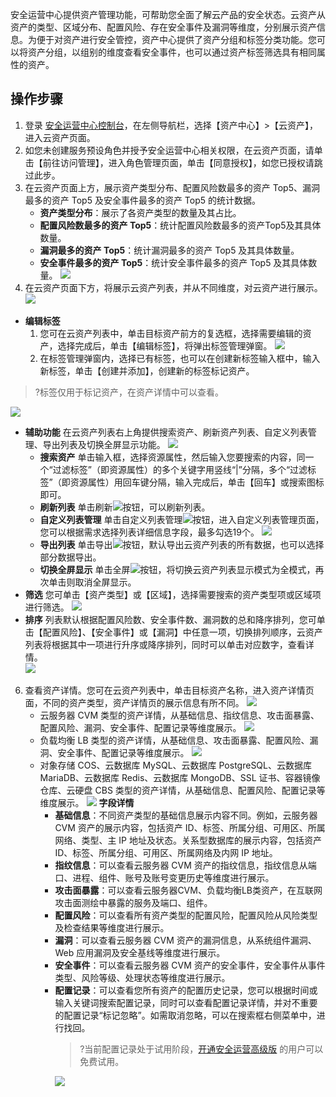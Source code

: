 
安全运营中心提供资产管理功能，可帮助您全面了解云产品的安全状态。云资产从资产的类型、区域分布、配置风险、存在安全事件及漏洞等维度，分别展示资产信息。为便于对资产进行安全管控，资产中心提供了资产分组和标签分类功能。您可以将资产分组，以组别的维度查看安全事件，也可以通过资产标签筛选具有相同属性的资产。
## 操作步骤
1. 登录 [安全运营中心控制台](https://console.cloud.tencent.com/ssav2/assets)，在左侧导航栏，选择【资产中心】>【云资产】，进入云资产页面。
2. 如您未创建服务预设角色并授予安全运营中心相关权限，在云资产页面，请单击【前往访问管理】，进入角色管理页面，单击【同意授权】，如您已授权请跳过此步。
3. 在云资产页面上方，展示资产类型分布、配置风险数最多的资产 Top5、漏洞最多的资产 Top5 及安全事件最多的资产 Top5 的统计数据。
	- **资产类型分布**：展示了各资产类型的数量及其占比。
	- **配置风险数最多的资产 Top5**：统计配置风险数最多的资产Top5及其具体数量。
	- **漏洞最多的资产 Top5**：统计漏洞最多的资产 Top5 及其具体数量。
	- **安全事件最多的资产 Top5**：统计安全事件最多的资产 Top5 及其具体数量。
![](https://main.qcloudimg.com/raw/c2242460d27e6ab1e0bd891a3ea4f7c2.png)
4. 在云资产页面下方，将展示云资产列表，并从不同维度，对云资产进行展示。
 ![](https://main.qcloudimg.com/raw/6b3953e2b833bdbf81c643e94e94bb8f.png)
 - **编辑标签**
	1. 您可在云资产列表中，单击目标资产前方的复选框，选择需要编辑的资产，选择完成后，单击【编辑标签】，将弹出标签管理弹窗。
![](https://main.qcloudimg.com/raw/2c7300b279dfa9cdb4635e8ccec71904.png)
	2. 在标签管理弹窗内，选择已有标签，也可以在创建新标签输入框中，输入新标签，单击【创建并添加】，创建新的标签标记资产。
>?标签仅用于标记资产，在资产详情中可以查看。
>
![](https://main.qcloudimg.com/raw/6c082c01b029b960af6fc9e980bb4c6b.png)
 - **辅助功能** 
 在云资产列表右上角提供搜索资产、刷新资产列表、自定义列表管理、导出列表及切换全屏显示功能。
![](https://main.qcloudimg.com/raw/25c64d5d39b400a858f5571d29a7c27f.png)
	 - **搜索资产**
单击输入框，选择资源属性，然后输入您要搜索的内容，同一个“过滤标签”（即资源属性）的多个关键字用竖线“|”分隔，多个“过滤标签”（即资源属性）用回车键分隔，输入完成后，单击【回车】或搜索图标即可。
	 - **刷新列表**
单击刷新<img src= "https://main.qcloudimg.com/raw/7ebc758b02bd8690c885af3f7355e8d7.png" style="margin:0;">按钮，可以刷新列表。
	 - **自定义列表管理**
单击自定义列表管理<img src= "https://main.qcloudimg.com/raw/28f2bfe46373d488d335fa9af4599747.png" style="margin:0;">按钮，进入自定义列表管理页面，您可以根据需求选择列表详细信息字段，最多勾选19个。
![](https://main.qcloudimg.com/raw/8d1db13458826d607b3a01c4d296cf3f.png)
	 - **导出列表**
单击导出<img src= "https://main.qcloudimg.com/raw/5d6f28083f0484b4f0cb46b9c32717b5.png" style="margin:0;">按钮，默认导出云资产列表的所有数据，也可以选择部分数据导出。
	 - **切换全屏显示**
单击全屏<img src= "https://main.qcloudimg.com/raw/8e4e975a89de9d70be4768661a6f535b.png" style="margin:0;">按钮，将切换云资产列表显示模式为全模式，再次单击则取消全屏显示。
 - **筛选**
	您可单击【资产类型】或【区域】，选择需要搜索的资产类型项或区域项进行筛选。
![](https://main.qcloudimg.com/raw/cbf8265000250c4880a26c56fa2bba7d.png)
 - **排序**
列表默认根据配置风险数、安全事件数、漏洞数的总和降序排列，您可单击【配置风险】、【安全事件】或【漏洞】中任意一项，切换排列顺序，云资产列表将根据其中一项进行升序或降序排列，同时可以单击对应数字，查看详情。	
![](https://main.qcloudimg.com/raw/ee1b717ad1a10749422961a1cf6c3aa9.png)
6. 查看资产详情。您可在云资产列表中，单击目标资产名称，进入资产详情页面，不同的资产类型，资产详情页的展示信息有所不同。
![](https://main.qcloudimg.com/raw/bf26439a23bf979e97835776b1eb9169.png)
	- 云服务器 CVM 类型的资产详情，从基础信息、指纹信息、攻击面暴露、配置风险、漏洞、安全事件、配置记录等维度展示。
	![](https://main.qcloudimg.com/raw/15510e60fb9a784478a83b33ee6add6a.png)
	- 负载均衡 LB 类型的资产详情，从基础信息、攻击面暴露、配置风险、漏洞、安全事件、配置记录等维度展示。
	![](https://main.qcloudimg.com/raw/152f745df648647342a1f235c941a459.png)
	- 对象存储 COS、云数据库 MySQL、云数据库 PostgreSQL、云数据库 MariaDB、云数据库 Redis、云数据库 MongoDB、SSL 证书、容器镜像仓库、云硬盘 CBS 类型的资产详情，从基础信息、配置风险、配置记录等维度展示。
	![](https://main.qcloudimg.com/raw/c95cabafd42ac169a73848edb6f06931.png)
		**字段详情**
		- **基础信息**：不同资产类型的基础信息展示内容不同。例如，云服务器 CVM 资产的展示内容，包括资产 ID、标签、所属分组、可用区、所属网络、类型、主 IP 地址及状态。关系型数据库的展示内容，包括资产 ID、标签、所属分组、可用区、所属网络及内网 IP 地址。
		- **指纹信息**：可以查看云服务器 CVM 资产的指纹信息，指纹信息从端口、进程、组件、账号及账号变更历史等维度进行展示。
		- **攻击面暴露**：可以查看云服务器CVM、负载均衡LB类资产，在互联网攻击面测绘中暴露的服务及端口、组件。
		- **配置风险**：可以查看所有资产类型的配置风险，配置风险从风险类型及检查结果等维度进行展示。
		- **漏洞**：可以查看云服务器 CVM 资产的漏洞信息，从系统组件漏洞、Web 应用漏洞及安全基线等维度进行展示。
		- **安全事件**：可以查看云服务器 CVM 资产的安全事件，安全事件从事件类型、风险等级、处理状态等维度进行展示。
		- **配置记录**：可以查看您所有资产的配置历史记录，您可以根据时间或输入关键词搜索配置记录，同时可以查看配置记录详情，并对不重要的配置记录“标记忽略”。如需取消忽略，可以在搜索框右侧菜单中，进行找回。
			>?当前配置记录处于试用阶段，[开通安全运营高级版](https://buy.cloud.tencent.com/soc) 的用户可以免费试用。
			>
			![](https://main.qcloudimg.com/raw/259c59439c5797c3c4f28ade31776f08.png)

